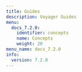 ```yaml
---
title: Guides
description: Voyager Guides
menu:
  docs_7.2.0:
    identifier: concepts
    name: Concepts
    weight: 20
menu_name: docs_7.2.0
info:
  version: 7.2.0
---
```


